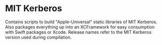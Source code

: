 # MIT Kerberos

Contains scripts to build "Apple-Universal" static libraries of MIT Kerberos. Also packages everything up into an XCFramework for easy consumption with Swift packages or Xcode.
Release names refer to the MIT Kerberos version used during compilation.
